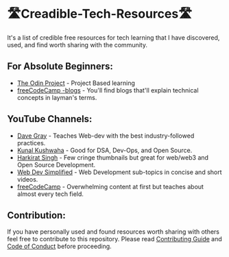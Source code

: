 # 🛣Creadible-Tech-Resources🛣

It's a list of credible free resources for tech learning that I have discovered, used, and find worth sharing with the community.

## For Absolute Beginners:


- [The Odin Project](https://www.theodinproject.com/) - Project Based learning
- [freeCodeCamp -blogs](https://www.freecodecamp.org/news/tag/blog/) - You'll find blogs that'll explain technical concepts in layman's terms.

## YouTube Channels:


- [Dave Gray](https://www.youtube.com/@DaveGrayTeachesCode) - Teaches Web-dev with the best industry-followed practices.
- [Kunal Kushwaha](https://www.youtube.com/@KunalKushwaha) - Good for DSA, Dev-Ops, and Open Source.
- [Harkirat Singh](https://www.youtube.com/@harkirat1) - Few cringe thumbnails but great for web/web3 and Open Source Development.
- [Web Dev Simplified](https://www.youtube.com/@WebDevSimplified) - Web Development sub-topics in concise and short videos.
- [freeCodeCamp](https://www.youtube.com/@freecodecamp) - Overwhelming content at first but teaches about almost every tech field.

## Contribution:

If you have personally used and found resources worth sharing with others feel free to contribute to this repository. Please read [Contributing Guide]() and [Code of Conduct]() before proceeding.
